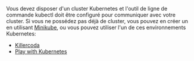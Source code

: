Vous devez disposer d'un cluster Kubernetes et l'outil de ligne de commande kubectl doit être configuré pour communiquer avec votre cluster.
Si vous ne possédez pas déjà de cluster, vous pouvez en créer un en utilisant [Minikube](/docs/setup/minikube), ou vous pouvez utiliser l'un de ces environnements Kubernetes:

* [Killercoda](https://killercoda.com/playgrounds/scenario/kubernetes)
* [Play with Kubernetes](https://labs.play-with-k8s.com/)

